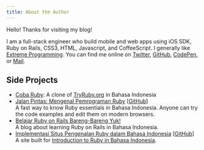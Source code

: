 ```yaml
---
title: About the Author
---
```


Hello! Thanks for visiting my blog!

I am a full-stack engineer who build mobile and web apps using iOS SDK, Ruby on Rails, CSS3, HTML, Javascript, and CoffeeScript. I generally like [Extreme Programming](http://en.wikipedia.org/wiki/Extreme_programming). You can find me online on [Twitter](https://twitter.com/CatCyborg), [GitHub](https://github.com/catcyborg), [CodePen](http://codepen.io/nmutiara), or [Mail](mailto:thecatcyborg+logs@gmail.com).

## Side Projects

- [Coba Ruby](http://id-ruby.org/coba-ruby/): A clone of [TryRuby.org](http://tryruby.org) in Bahasa Indonesia
- [Jalan Pintas: Mengenal Pemrograman Ruby](http://nyan.catcyb.org/mengenal-ruby/) \[[GitHub](https://github.com/catcyborg/mengenal-ruby)\]<br/>
A fast way to know Ruby essentials in Bahasa Indonesia. Anyone can try the code examples and edit them on modern browsers.
- [Belajar Ruby on Rails Bareng-Bareng Yuk!](http://belajar-rails.tumblr.com/)<br/>
A blog about learning Ruby on Rails in Bahasa Indonesia.
- [Implementasi Situs Pengenalan Ruby dalam Bahasa Indonesia](http://nyan.catcyb.org/ruby_basic/) \[[GitHub](https://github.com/catcyborg/ruby_basic)\]<br/>
A site built for [Introduction to Ruby in Bahasa Indonesia](https://github.com/xinuc/ruby_basic).
